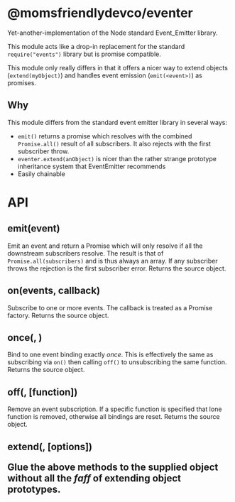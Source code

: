 @momsfriendlydevco/eventer
==========================
Yet-another-implementation of the Node standard Event_Emitter library.

This module acts like a drop-in replacement for the standard `require("events")` library but is promise compatible.

This module only really differs in that it offers a nicer way to extend objects (`extend(myObject)`) and handles event emission (`emit(<event>)`) as promises.


Why
---
This module differs from the standard event emitter library in several ways:

* `emit()` returns a promise which resolves with the combined `Promise.all()` result of all subscribers. It also rejects with the first subscriber throw.
* `eventer.extend(anObject)` is nicer than the rather strange prototype inheritance system that EventEmitter recommends
* Easily chainable


API
===

emit(event)
-----------
Emit an event and return a Promise which will only resolve if all the downstream subscribers resolve. The result is that of `Promise.all(subscribers)` and is thus always an array.
If any subscriber throws the rejection is the first subscriber error.
Returns the source object.


on(events, callback)
--------------------
Subscribe to one or more events. The callback is treated as a Promise factory.
Returns the source object.


once(<event-name>, <function>)
------------------------------
Bind to one event binding exactly _once_.
This is effectively the same as subscribing via `on()` then calling `off()` to unsubscribing the same function.
Returns the source object.


off(<event-name>, [function])
-----------------------------
Remove an event subscription. If a specific function is specified that lone function is removed, otherwise all bindings are reset.
Returns the source object.


extend(<object>, [options])
---------------------------
Glue the above methods to the supplied object without all the *faff* of extending object prototypes.
